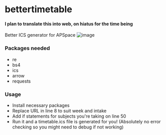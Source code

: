 # bettertimetable

#### I plan to translate this into web, on hiatus for the time being

Better ICS generator for APSpace 
![image](https://user-images.githubusercontent.com/43501106/221181409-ebcce320-d5be-4e72-952f-c92009c631ac.png)


### Packages needed
* re
* bs4
* ics
* arrow
* requests

### Usage
* Install necessary packages
* Replace URL in line 8 to suit week and intake
* Add if statements for subjects you're taking on line 50
* Run it and a timetable.ics file is generated for you! (Absolutely no error checking so you might need to debug if not working)
